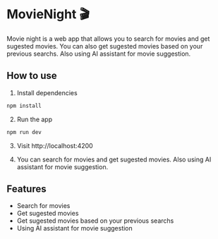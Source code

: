 # MovieNight 🎬

Movie night is a web app that allows you to search for movies and get sugested movies. You can also get sugested movies based on your previous searchs. Also using AI assistant for movie suggestion.

## How to use

1. Install dependencies

```bash
npm install
```

2. Run the app

```bash
npm run dev
```

3. Visit http://localhost:4200

4. You can search for movies and get sugested movies. Also using AI assistant for movie suggestion.

## Features

- Search for movies
- Get sugested movies
- Get sugested movies based on your previous searchs
- Using AI assistant for movie suggestion

